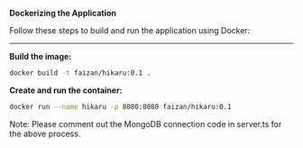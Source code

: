 **Dockerizing the Application**

Follow these steps to build and run the application using Docker:

---

**Build the image:**

```bash
docker build -t faizan/hikaru:0.1 .

```

**Create and run the container:**

```bash
docker run --name hikaru -p 8080:8080 faizan/hikaru:0.1

```

Note: Please comment out the MongoDB connection code in server.ts for the above process.
